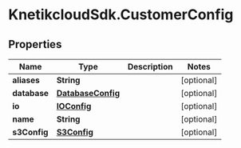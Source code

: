 # KnetikcloudSdk.CustomerConfig

## Properties
Name | Type | Description | Notes
------------ | ------------- | ------------- | -------------
**aliases** | **String** |  | [optional] 
**database** | [**DatabaseConfig**](DatabaseConfig.md) |  | [optional] 
**io** | [**IOConfig**](IOConfig.md) |  | [optional] 
**name** | **String** |  | [optional] 
**s3Config** | [**S3Config**](S3Config.md) |  | [optional] 


